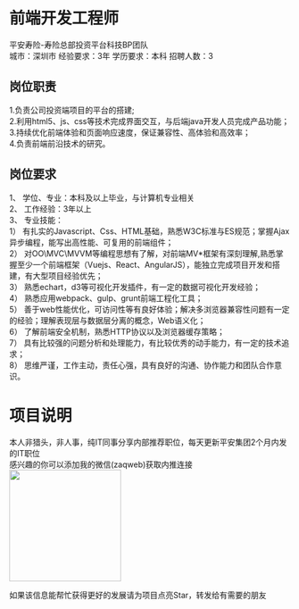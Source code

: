 # 前端开发工程师
平安寿险-寿险总部投资平台科技BP团队  
城市：深圳市 经验要求：3年 学历要求：本科  招聘人数：3

## 岗位职责
1.负责公司投资端项目的平台的搭建;   
2.利用html5、js、css等技术完成界面交互，与后端java开发人员完成产品功能；   
3.持续优化前端体验和页面响应速度，保证兼容性、高体验和高效率；   
4.负责前端前沿技术的研究。

## 岗位要求
1、 学位、专业：本科及以上毕业，与计算机专业相关   
2、 工作经验：3年以上   
3、 专业技能：   
1） 有扎实的Javascript、Css、HTML基础，熟悉W3C标准与ES规范；掌握Ajax异步编程，能写出高性能、可复用的前端组件；   
2） 对OO\MVC\MVVM等编程思想有了解，对前端MV*框架有深刻理解,熟悉掌握至少一个前端框架（Vuejs、React、AngularJS），能独立完成项目开发和搭建，有大型项目经验优先；   
3） 熟悉echart，d3等可视化开发插件，有一定的数据可视化开发经验；   
4） 熟悉应用webpack、gulp、grunt前端工程化工具；   
5） 善于web性能优化，可访问性等有良好体验；解决多浏览器兼容性问题有一定的经验；理解表现层与数据层分离的概念，Web语义化；   
6） 了解前端安全机制，熟悉HTTP协议以及浏览器缓存策略；   
7） 具有比较强的问题分析和处理能力，有比较优秀的动手能力，有一定的技术追求；   
8） 思维严谨，工作主动，责任心强，具有良好的沟通、协作能力和团队合作意识。

# 项目说明

本人非猎头，非人事，纯IT同事分享内部推荐职位，每天更新平安集团2个月内发的IT职位  
感兴趣的你可以添加我的微信(zaqweb)获取内推连接  
<img src="https://github.com/zaqweb/PA-IT-JOBS/blob/master/WechatICode.jpeg"  height="200" width="200">

如果该信息能帮忙获得更好的发展请为项目点亮Star，转发给有需要的朋友




